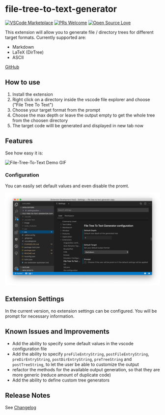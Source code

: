 # file-tree-to-text-generator

[![VSCode Marketplace](https://vsmarketplacebadge.apphb.com/version/d-koppenhagen.file-tree-to-text-generator.svg)](https://marketplace.visualstudio.com/items?itemName=d-koppenhagen.file-tree-to-text-generator)
[![PRs Welcome](https://img.shields.io/badge/PRs-welcome-brightgreen.svg)](http://makeapullrequest.com)
[![Open Source Love](https://badges.frapsoft.com/os/v1/open-source.svg?v=102)](https://github.com/ellerbrock/open-source-badge/)

This extension will allow you to generate file / directory trees for different target formats.
Currently supported are:

- Markdown
- LaTeX (DirTree)
- ASCII

[GitHub](https://github.com/d-koppenhagen/vscode-file-tree-to-text-generator)

## How to use

1. Install the extension
1. Right click on a directory inside the vscode file explorer and choose ("File Tree To Text")
1. Choose your target format from the prompt
1. Choose the max depth or leave the output empty to get the whole tree from the choosen directory
1. The target code willl be generated and displayed in new tab now

## Features

See how easy it is:

![File-Tree-To-Text Demo GIF](./images/file-tree-to-text.gif)

### Configuration

You can easily set default values and even disable the promt.

![File-Tree-To-Text Configuration](./images/file-tree-to-text-config.png)

## Extension Settings

In the current version, no extension settings can be configured. You will be prompt for necessary information.

<!---
Include if your extension adds any VS Code settings through the `contributes.configuration` extension point.

For example:

This extension contributes the following settings:

- `myExtension.enable`: enable/disable this extension
- `myExtension.thing`: set to `blah` to do something
-->

## Known Issues and Improvements

- Add the ability to specify some default values in the vscode configuration file
- Add the ability to specify `preFileEntryString`, `postFileEntryString`, `preDirEntryString`, `postDirEntryString`, `preTreeString` and `postTreeString`, to let the user be able to customize the output
- refactor the methods for the available output generation, so that they are more generic (reduce amount of duplicate code)
- Add the ability to define custom tree generators

## Release Notes

See [Changelog](./CHANGELOG.md)
